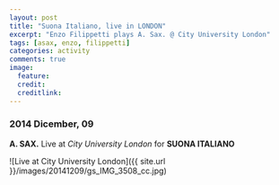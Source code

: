 ```yaml
---
layout: post
title: "Suona Italiano, live in LONDON"
excerpt: "Enzo Filippetti plays A. Sax. @ City University London"
tags: [asax, enzo, filippetti]
categories: activity
comments: true
image:
  feature: 
  credit: 
  creditlink: 
---
```


### 2014 Dicember, 09

**A. SAX.** Live at *City University London* for **SUONA ITALIANO**

![Live at City University London]({{ site.url }}/images/20141209/gs_IMG_3508_cc.jpg)
